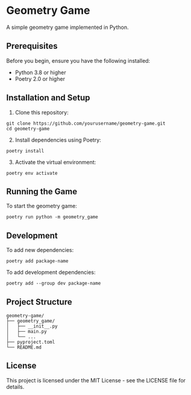 # Geometry Game

A simple geometry game implemented in Python.

## Prerequisites

Before you begin, ensure you have the following installed:
- Python 3.8 or higher
- Poetry 2.0 or higher

## Installation and Setup

1. Clone this repository:
  ```
  git clone https://github.com/yourusername/geometry-game.git
  cd geometry-game
  ```

2. Install dependencies using Poetry:
  ```
  poetry install
  ```

3. Activate the virtual environment:
  ```
  poetry env activate
  ```

## Running the Game

To start the geometry game:
```
poetry run python -m geometry_game
```

## Development

To add new dependencies:
```
poetry add package-name
```

To add development dependencies:
```
poetry add --group dev package-name
```

## Project Structure

```
geometry-game/
├── geometry_game/
│   ├── __init__.py
│   ├── main.py
│   └── ...
├── pyproject.toml
└── README.md
```

## License

This project is licensed under the MIT License - see the LICENSE file for details.